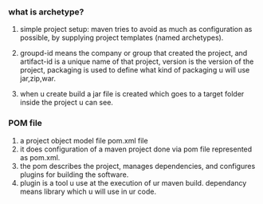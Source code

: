 ### what is archetype?
1. simple project setup: maven tries to avoid as much as configuration as possible, by supplying project templates (named archetypes).

2. groupd-id means the company or group that created the project, and artifact-id is a unique name of that project, version is the version of the project, packaging is used to define what kind of packaging u will use jar,zip,war.

3. when u create build a jar file is created which goes to a target folder inside the project u can see.

### POM file

1. a project object model file pom.xml file
2. it does configuration of a maven project done via pom file represented as pom.xml.
3. the pom describes the project, manages dependencies, and configures plugins for building the software.
4. plugin is a tool u use at the execution of ur maven build. dependancy means library which u will use in ur code.

